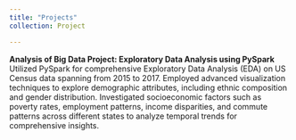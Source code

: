 ```yaml
---
title: "Projects"
collection: Project

---
```


**Analysis of Big Data Project: Exploratory Data Analysis using PySpark**  
Utilized PySpark for comprehensive Exploratory Data Analysis (EDA) on US Census data spanning from 2015 to 2017. Employed advanced visualization techniques to explore demographic attributes, including ethnic composition and gender distribution. Investigated socioeconomic factors such as poverty rates, employment patterns, income disparities, and commute patterns across different states to analyze temporal trends for comprehensive insights.
